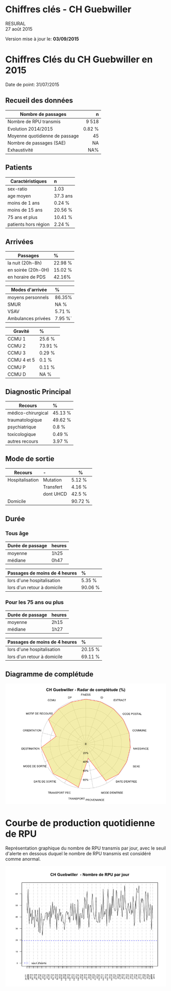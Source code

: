# Chiffres clés - CH Guebwiller
RESURAL  
27 août 2015  



Version mise à jour le: __03/09/2015__







Chiffres Clés du CH Guebwiller en 2015
================================



Date de point: 31/07/2015

Recueil des données
-------------------



  Nombre de passages  |   n     
------------- | -------------:
Nombre de RPU transmis  | 9 518
Evolution 2014/2015  |  0.82 %  |
Moyenne quotidienne de passage  | 45
Nombre de passages (SAE)  |  NA
Exhaustivité  |  NA%


Patients
-------------------



|  Caractéristiques  |  n  |
|-----|:-----|
|  sex-ratio  |  1.03  |
|  age moyen  |  37.3 ans |
|  moins de 1 ans  |  0.24 %  |
|  moins de 15 ans  |  20.56 %  |
|  75 ans et plus  |  10.41 %  |
|  patients hors région  |  2.24 %  |

<!-- Manque la population du secteur
|  taux de recours régional  |  0.5 %  |
-->

Arrivées
-------------------



|  Passages  |  %  |
|-----|:-----|
|  la nuit (20h-8h)  |  22.98 %  |
|  en soirée (20h-0H)  |  15.02 %  |
|  en horaire de PDS  |  42.16%  |

|  Modes d'arrivée  |  %  |
|-----|:-----|
|  moyens personnels  |  86.35%  |
|  SMUR  |  NA %  |
|  VSAV  |  5.71 %  |
|  Ambulances privées  |  7.95 %`  |

|  Gravité  |  %  |
|-----|:-----|
|  CCMU 1  |  25.6 %  |
|  CCMU 2  |  73.91 %  |
|  CCMU 3  |  0.29 %  |
|  CCMU 4 et 5  |  0.1 %  |
|  CCMU P  |  0.11 %  |
|  CCMU D  |  NA %  |

Diagnostic Principal
--------------------



|  Recours  |  %  |
|-----|:-----|
|  médico-chirurgical  |  45.13 %  |
|  traumatologique  |  49.62 %  |
|  psychiatrique  |  0.8 %  |
|  toxicologique  |  0.49 %  |
|  autres recours  |  3.97 %  |


Mode de sortie
-------------------



  Recours  |  -  |  %  |
|-----|:-----|--------|
|  Hospitalisation  |  Mutation  |  5.12 %  |
|                   |  Transfert  |  4.16 %  |
|                   |  dont UHCD  |  42.5 %  |
|  Domicile         |            |  90.72 %  |

Durée
-------------------


### Tous âge

  Durée de passage  |  heures  |
|-----|:-----|
|  moyenne  |  1h25  |
|  médiane  |  0h47  |

  Passages de moins de 4 heures  |  %  |
|-----|:-----|
|  lors d'une hospitalisation  |  5.35 %  |
|  lors d'un retour à domicile  |  90.06 %  |

### Pour les 75 ans ou plus



  Durée de passage  |  heures  |
|-----|:-----|
|  moyenne  |  2h15  |
|  médiane  |  1h27  |

  Passages de moins de 4 heures  |  %  |
|-----|:-----|
|  lors d'une hospitalisation  |  20.15 %  |
|  lors d'un retour à domicile  |  69.11 %  |

Diagramme de complétude
-----------------------
![](chiffres_cles_geb_files/figure-html/sav_completude-1.png) 

Courbe de production quotidienne de RPU
=======================================




Représentation graphique du nombre de RPU transmis par jour, avec le seuil d'alerte en dessous duquel le nombre de RPU transmis est considéré comme anormal.

![](chiffres_cles_geb_files/figure-html/unnamed-chunk-3-1.png) 
